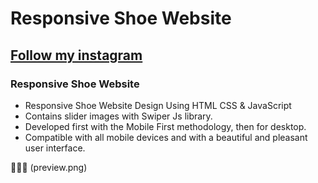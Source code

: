 # Responsive Shoe Website
## [Follow my instagram](https://www.instagram.com/aldikanfauzan)
### Responsive Shoe Website

- Responsive Shoe Website Design Using HTML CSS & JavaScript
- Contains slider images with Swiper Js library.
- Developed first with the Mobile First methodology, then for desktop.
- Compatible with all mobile devices and with a beautiful and pleasant user interface.

💙💙💙 (preview.png)

